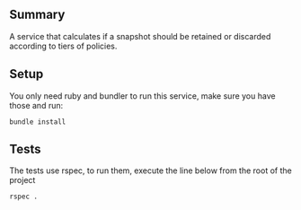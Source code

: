 Summary
---
A service that calculates if a snapshot should be retained or discarded
according to tiers of policies.

Setup
---
You only need ruby and bundler to run this service, make sure you have those and
run:
```
bundle install
```

Tests
---
The tests use rspec, to run them, execute the line below from the root of the
project
```
rspec .
```
